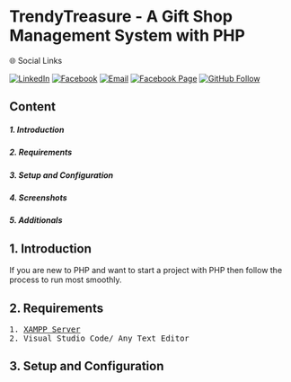 <h1>TrendyTreasure - A Gift Shop Management System with PHP</h1>
</hr>
🌐 Social Links

[![LinkedIn](https://img.shields.io/badge/LinkedIn-%230077B5.svg?logo=linkedin&logoColor=white)](https://www.linkedin.com/in/tanjim-hasan-masum-46907522b/)
[![Facebook](https://img.shields.io/badge/Facebook-%231877F2.svg?logo=facebook&logoColor=white)](https://www.facebook.com/tanjimhasan.masum.73/)
[![Email](https://img.shields.io/badge/Email-D14836?logo=gmail&logoColor=white)](https://mail.google.com/mail/?view=cm&fs=1&to=masumtanjimhasan@gmail.com)
[![Facebook Page](https://img.shields.io/badge/Facebook%20Page-%231877F2.svg?logo=facebook&logoColor=white)](https://www.facebook.com/tanjimhasan.masum.73/)
[![GitHub Follow](https://img.shields.io/badge/GitHub-Follow%20Me-black?logo=github&logoColor=white)](https://github.com/masumtanjim7)

<h2>Content</h2>
</hr>
<h5>1. Introduction</h5>
<h5>2. Requirements</h5>
<h5>3. Setup and Configuration</h5>
<h5>4. Screenshots</h5>
<h5>5. Additionals</h5>

<h2>1. Introduction</h2>
</hr>
If you are new to PHP and want to start a project with PHP then follow the process to run most smoothly.

<h2>2. Requirements</h2>
</hr>
<pre>
1. <a href="https://www.apachefriends.org/download.html">XAMPP Server</a>
2. Visual Studio Code/ Any Text Editor
</pre>

<h2>3. Setup and Configuration</h2>
</hr>
